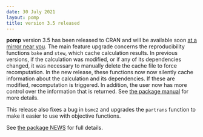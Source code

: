 ```yaml
---
date: 30 July 2021
layout: pomp
title: version 3.5 released
---
```


**pomp** version 3.5 has been released to CRAN and will be available soon [at a mirror near you](https://cran.r-project.org/mirrors.html).
The main feature upgrade concerns the reproducibility functions `bake` and `stew`, which cache calculation results.
In previous versions, if the calculation was modified, or if any of its dependencies changed, it was necessary to manually delete the cache file to force recomputation.
In the new release, these functions now now silently cache information about the calculation and its dependencies.
If these are modified, recomputation is triggered.
In addition, the user now has more control over the information that is returned.
See [the package manual](https://kingaa.github.io/manuals/pomp/help/bake.html) for more details.

This release also fixes a bug in `bsmc2` and upgrades the `partrans` function to make it easier to use with objective functions.

See [the package NEWS](https://kingaa.github.io/pomp/NEWS/) for full details.
